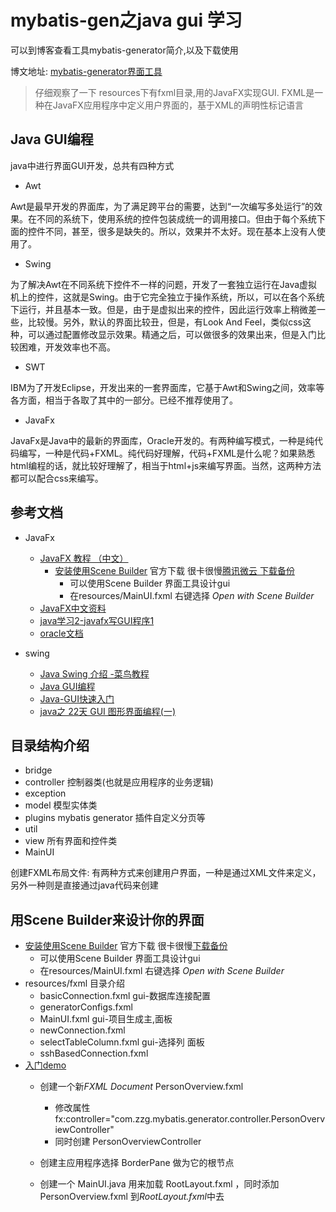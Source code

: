mybatis-gen之java gui 学习
==============
可以到博客查看工具mybatis-generator简介,以及下载使用
 
博文地址: [mybatis-generator界面工具](http://javastar920905.coding.me/2019/05/mybatis-generator-gui/ )

> 仔细观察了一下 resources下有fxml目录,用的JavaFX实现GUI.  FXML是一种在JavaFX应用程序中定义用户界面的，基于XML的声明性标记语言
##  Java GUI编程
java中进行界面GUI开发，总共有四种方式
* Awt

Awt是最早开发的界面库，为了满足跨平台的需要，达到“一次编写多处运行”的效果。在不同的系统下，使用系统的控件包装成统一的调用接口。但由于每个系统下面的控件不同，甚至，很多是缺失的。所以，效果并不太好。现在基本上没有人使用了。
* Swing
 
为了解决Awt在不同系统下控件不一样的问题，开发了一套独立运行在Java虚拟机上的控件，这就是Swing。由于它完全独立于操作系统，所以，可以在各个系统下运行，并且基本一致。但是，由于是虚拟出来的控件，因此运行效率上稍微差一些，比较慢。另外，默认的界面比较丑，但是，有Look And Feel，类似css这种，可以通过配置修改显示效果。精通之后，可以做很多的效果出来，但是入门比较困难，开发效率也不高。
* SWT

IBM为了开发Eclipse，开发出来的一套界面库，它基于Awt和Swing之间，效率等各方面，相当于各取了其中的一部分。已经不推荐使用了。
* JavaFx
 
JavaFx是Java中的最新的界面库，Oracle开发的。有两种编写模式，一种是纯代码编写，一种是代码+FXML。纯代码好理解，代码+FXML是什么呢？如果熟悉html编程的话，就比较好理解了，相当于html+js来编写界面。当然，这两种方法都可以配合css来编写。



## 参考文档
* JavaFx
    * [JavaFX 教程 （中文）](https://code.makery.ch/zh-cn/library/javafx-tutorial/)
        * [安装使用Scene Builder](https://blog.csdn.net/u011781521/article/details/86632482) 官方下载 很卡很慢[腾讯微云 下载备份](https://share.weiyun.com/5pnIhSY) 
            * 可以使用Scene Builder 界面工具设计gui 
            * 在resources/MainUI.fxml 右键选择 *Open with Scene Builder*
    * [JavaFX中文资料](http://www.javafxchina.net/blog/docs/tutorial1/)
    * [java学习2-javafx写GUI程序1](https://blog.csdn.net/wengduke/article/details/85112877) 
    * [oracle文档](https://docs.oracle.com/javase/8/javafx/get-started-tutorial/jfx-overview.htm)

* swing
    * [Java Swing 介绍 -菜鸟教程](https://www.runoob.com/w3cnote/java-swing-demo-intro.html)
    * [Java GUI编程](https://www.cnblogs.com/bahcelor/p/6626155.html)
    * [Java-GUI快速入门](https://blog.csdn.net/qq_42035966/article/details/82258199)
    * [java之 22天 GUI 图形界面编程(一)](https://www.cnblogs.com/fnlingnzb-learner/p/5953839.html)


## 目录结构介绍
* bridge
* controller 控制器类(也就是应用程序的业务逻辑)
* exception
* model      模型实体类
* plugins    mybatis generator 插件自定义分页等
* util
* view       所有界面和控件类
* MainUI

创建FXML布局文件: 有两种方式来创建用户界面，一种是通过XML文件来定义，另外一种则是直接通过java代码来创建
## 用Scene Builder来设计你的界面
 * [安装使用Scene Builder](https://blog.csdn.net/u011781521/article/details/86632482) 官方下载 很卡很慢[下载备份]() 
    * 可以使用Scene Builder 界面工具设计gui 
    * 在resources/MainUI.fxml 右键选择 *Open with Scene Builder*
 * resources/fxml 目录介绍
   * basicConnection.fxml  gui-数据库连接配置
   * generatorConfigs.fxml 
   * MainUI.fxml           gui-项目生成主,面板
   * newConnection.fxml
   * selectTableColumn.fxml  gui-选择列  面板
   * sshBasedConnection.fxml
 * [入门demo](https://code.makery.ch/zh-cn/library/javafx-tutorial/part1/) 
   * 创建一个新*FXML Document* PersonOverview.fxml 
       * 修改属性 fx:controller="com.zzg.mybatis.generator.controller.PersonOverviewController"
       * 同时创建 PersonOverviewController
       
   * 创建主应用程序选择 BorderPane 做为它的根节点
   * 创建一个 MainUI.java 用来加载 RootLayout.fxml ，同时添加 PersonOverview.fxml 到*RootLayout.fxml*中去
 
